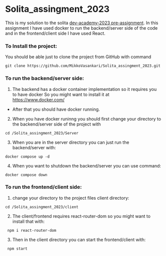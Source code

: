 # Solita_assingment_2023
This is my solution to the solita [dev-academy-2023 pre-assignment](https://github.com/solita/dev-academy-2023-exercise). 
In this assignment I have used docker to run the backend/server side of the code and in the frontend/client side I have used React.

### To Install the project:
You should be able just to clone the project from GitHub with command
```
git clone https://github.com/MikkoVasankari/Solita_assingment_2023.git 
```

### To run the backend/server side:
1. The backend has a docker container implementation so it requires you to have docker
So you might want to install it at https://www.docker.com/
 - After that you should have docker running.

2. When you have docker runinng you should first change your directory to the backend/server side of the project with 
```
cd /Solita_assingment_2023/Server
```
3. When you are in the server directory you can just run the backend/server with:
```
docker compose up -d
```
4. When you want to shutdown the backend/server you can use command:
```
docker compose down
```

### To run the frontend/client side:

1. change your directory to the project files client directory:
```
cd /Solita_assingment_2023/client
```
2. The client/frontend requires react-router-dom so you might want to install that with:
```
 npm i react-router-dom
```
3. Then in the client directory you can start the frontend/client with:
```
 npm start
```



